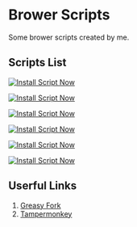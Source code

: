 # Brower Scripts
Some brower scripts created by me.

## Scripts List
[![Install Script Now](https://img.shields.io/badge/Click%20to%20Install-Browsing%20Reminer-green)](https://raw.githubusercontent.com/songquanpeng/browsing-reminder/main/client.user.js)

[![Install Script Now](https://img.shields.io/badge/Click%20to%20Install-Enhanced%20Arxiv-green)](https://raw.githubusercontent.com/songquanpeng/browser-scripts/master/enhanced-arxiv.user.js)

[![Install Script Now](https://img.shields.io/badge/Click%20to%20Install-Enhanced%20V2ex-green)](https://raw.githubusercontent.com/songquanpeng/browser-scripts/master/v2ex-browser.user.js)

[![Install Script Now](https://img.shields.io/badge/Click%20to%20Install-Enhanced%20Chinese%20Wikipedia-green)](https://raw.githubusercontent.com/songquanpeng/browser-scripts/master/chinese-wikipedia.user.js)

[![Install Script Now](https://img.shields.io/badge/Click%20to%20Install-雨课堂挂机脚本-green)](https://raw.githubusercontent.com/songquanpeng/browser-scripts/master/yuketang.user.js)

[![Install Script Now](https://img.shields.io/badge/Click%20to%20Install-Github1s-green)](https://raw.githubusercontent.com/songquanpeng/browser-scripts/master/github1s.user.js)

## Userful Links
1. [Greasy Fork](https://greasyfork.org/en/users/666452-songquanpeng)
2. [Tampermonkey](https://www.tampermonkey.net/)